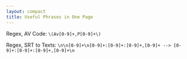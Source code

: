 ```yaml
---
layout: compact
title: Useful Phrases in One Page
---
```


Regex, AV Code: `\(Av[0-9]+,P[0-9]+\)`

Regex, SRT to Texts: `\n\n[0-9]+\n[0-9]+:[0-9]+:[0-9]+,[0-9]+ --> [0-9]+:[0-9]+:[0-9]+,[0-9]+\n`